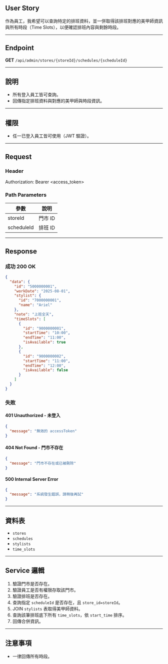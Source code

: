 ## User Story

作為員工，我希望可以查詢特定的排班資料，並一併取得該排班對應的美甲師資訊與所有時段（Time Slots），以便確認排班內容與剩餘時段。

---

## Endpoint

**GET** `/api/admin/stores/{storeId}/schedules/{scheduleId}`

---

## 說明

- 所有登入員工皆可查詢。
- 回傳指定排班資料與對應的美甲師與時段資訊。

---

## 權限

- 任一已登入員工皆可使用（JWT 驗證）。

---

## Request

### Header

Authorization: Bearer <access_token>

### Path Parameters

| 參數       | 說明    |
| ---------- | ------- |
| storeId    | 門市 ID |
| scheduleId | 排班 ID |

---

## Response

### 成功 200 OK

```json
{
  "data": {
    "id": "5000000001",
    "workDate": "2025-08-01",
    "stylist": {
      "id": "7000000001",
      "name": "Ariel"
    },
    "note": "上班全天",
    "timeSlots": [
      {
        "id": "9000000001",
        "startTime": "10:00",
        "endTime": "11:00",
        "isAvailable": true
      },
      {
        "id": "9000000002",
        "startTime": "11:00",
        "endTime": "12:00",
        "isAvailable": false
      }
    ]
  }
}
```

### 失敗

#### 401 Unauthorized - 未登入

```json
{
  "message": "無效的 accessToken"
}
```

#### 404 Not Found - 門市不存在

```json
{
  "message": "門市不存在或已被刪除"
}
```

#### 500 Internal Server Error

```json
{
  "message": "系統發生錯誤，請稍後再試"
}
```

---

## 資料表

- `stores`
- `schedules`
- `stylists`
- `time_slots`

---

## Service 邏輯

1. 驗證門市是否存在。
2. 驗證員工是否有權限存取該門市。
3. 驗證排班是否存在。
4. 查詢指定 `scheduleId` 是否存在，且 `store_id=storeId`。
5. JOIN `stylists` 表取得美甲師資料。
6. 查詢該筆排班底下所有 `time_slots`，依 `start_time` 排序。
7. 回傳合併資訊。

---

## 注意事項

- 一律回傳所有時段。
